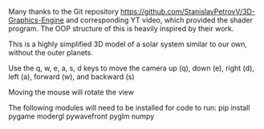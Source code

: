 Many thanks to the Git repository https://github.com/StanislavPetrovV/3D-Graphics-Engine and corresponding YT video, which provided the shader program. The OOP structure of this is heavily inspired by their work.

This is a highly simplified 3D model of a solar system similar to our own, without the outer planets. 

Use the q, w, e, a, s, d keys to move the camera up (q), down (e), right (d), left (a), forward (w), and backward (s)

Moving the mouse will rotate the view

The following modules will need to be installed for code to run:
pip install pygame
            modergl
            pywavefront
            pyglm
            numpy
